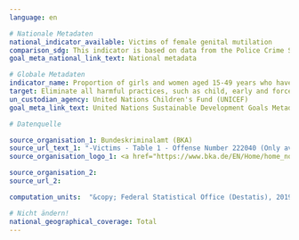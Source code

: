 ```yaml
---
language: en

# Nationale Metadaten
national_indicator_available: Victims of female genital mutilation
comparison_sdg: This indicator is based on data from the Police Crime Statistics. Hence, only cases reported to the police are taken into account.
goal_meta_national_link_text: National metadata

# Globale Metadaten
indicator_name: Proportion of girls and women aged 15-49 years who have undergone female genital mutilation/cutting, by age
target: Eliminate all harmful practices, such as child, early and forced marriage and female genital mutilation
un_custodian_agency: United Nations Children's Fund (UNICEF)
goal_meta_link_text: United Nations Sustainable Development Goals Metadata

# Datenquelle

source_organisation_1: Bundeskriminalamt (BKA)
source_url_text_1: "-Victims - Table 1 - Offense Number 222040 (Only available in German)"
source_organisation_logo_1: <a href="https://www.bka.de/EN/Home/home_node.htm"><img src="https://g205sdgs.github.io/sdg-indicators/public/LogosEn/bka.png" alt="Logo BKA" /></a>

source_organisation_2:
source_url_2:

computation_units:  "&copy; Federal Statistical Office (Destatis), 2019"

# Nicht ändern!
national_geographical_coverage: Total
---
```

